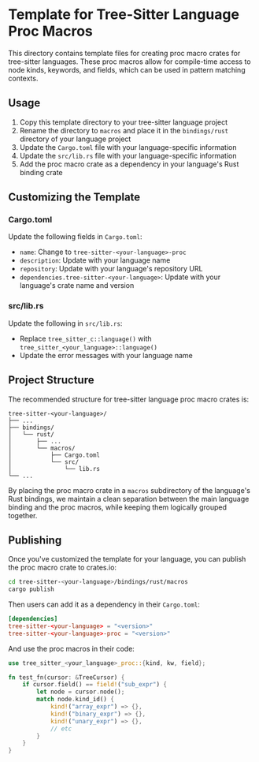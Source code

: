# Template for Tree-Sitter Language Proc Macros

This directory contains template files for creating proc macro crates for tree-sitter languages. These proc macros allow for compile-time access to node kinds, keywords, and fields, which can be used in pattern matching contexts.

## Usage

1. Copy this template directory to your tree-sitter language project
2. Rename the directory to `macros` and place it in the `bindings/rust` directory of your language project
3. Update the `Cargo.toml` file with your language-specific information
4. Update the `src/lib.rs` file with your language-specific information
5. Add the proc macro crate as a dependency in your language's Rust binding crate

## Customizing the Template

### Cargo.toml

Update the following fields in `Cargo.toml`:

- `name`: Change to `tree-sitter-<your-language>-proc`
- `description`: Update with your language name
- `repository`: Update with your language's repository URL
- `dependencies.tree-sitter-<your-language>`: Update with your language's crate name and version

### src/lib.rs

Update the following in `src/lib.rs`:

- Replace `tree_sitter_c::language()` with `tree_sitter_<your_language>::language()`
- Update the error messages with your language name

## Project Structure

The recommended structure for tree-sitter language proc macro crates is:

```
tree-sitter-<your-language>/
├── ...
├── bindings/
│   └── rust/
│       ├── ...
│       └── macros/
│           ├── Cargo.toml
│           └── src/
│               └── lib.rs
└── ...
```

By placing the proc macro crate in a `macros` subdirectory of the language's Rust bindings, we maintain a clean separation between the main language binding and the proc macros, while keeping them logically grouped together.

## Publishing

Once you've customized the template for your language, you can publish the proc macro crate to crates.io:

```bash
cd tree-sitter-<your-language>/bindings/rust/macros
cargo publish
```

Then users can add it as a dependency in their `Cargo.toml`:

```toml
[dependencies]
tree-sitter-<your-language> = "<version>"
tree-sitter-<your-language>-proc = "<version>"
```

And use the proc macros in their code:

```rust
use tree_sitter_<your_language>_proc::{kind, kw, field};

fn test_fn(cursor: &TreeCursor) {
    if cursor.field() == field!("sub_expr") {
        let node = cursor.node();
        match node.kind_id() {
            kind!("array_expr") => {},
            kind!("binary_expr") => {},
            kind!("unary_expr") => {},
            // etc
        }
    }
}
```